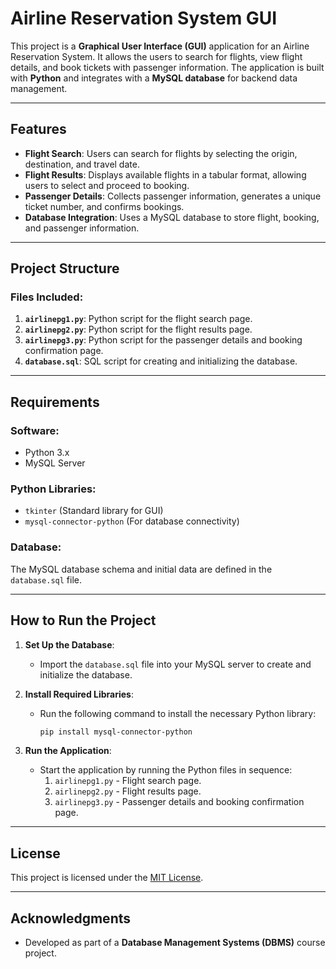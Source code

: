 # Airline Reservation System GUI

This project is a **Graphical User Interface (GUI)** application for an Airline Reservation System. It allows the users to search for flights, view flight details, and book tickets with passenger information. The application is built with **Python** and integrates with a **MySQL database** for backend data management.

---

## Features
- **Flight Search**: Users can search for flights by selecting the origin, destination, and travel date.
- **Flight Results**: Displays available flights in a tabular format, allowing users to select and proceed to booking.
- **Passenger Details**: Collects passenger information, generates a unique ticket number, and confirms bookings.
- **Database Integration**: Uses a MySQL database to store flight, booking, and passenger information.

---

## Project Structure
### Files Included:
1. **`airlinepg1.py`**: Python script for the flight search page.
2. **`airlinepg2.py`**: Python script for the flight results page.
3. **`airlinepg3.py`**: Python script for the passenger details and booking confirmation page.
4. **`database.sql`**: SQL script for creating and initializing the database.

---

## Requirements
### Software:
- Python 3.x
- MySQL Server

### Python Libraries:
- `tkinter` (Standard library for GUI)
- `mysql-connector-python` (For database connectivity)

### Database:
The MySQL database schema and initial data are defined in the `database.sql` file.

---

## How to Run the Project
1. **Set Up the Database**:
   - Import the `database.sql` file into your MySQL server to create and initialize the database.

2. **Install Required Libraries**:
   - Run the following command to install the necessary Python library:
     ```bash
     pip install mysql-connector-python
     ```

3. **Run the Application**:
   - Start the application by running the Python files in sequence:
     1. `airlinepg1.py` - Flight search page.
     2. `airlinepg2.py` - Flight results page.
     3. `airlinepg3.py` - Passenger details and booking confirmation page.

---

## License
This project is licensed under the [MIT License](LICENSE).

---

## Acknowledgments
- Developed as part of a **Database Management Systems (DBMS)** course project.
